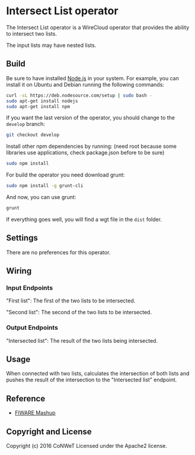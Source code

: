 Intersect List operator
======================

The Intersect List operator is a WireCloud operator that provides the ability to intersect two lists.

The input lists may have nested lists.

Build
-----

Be sure to have installed [Node.js](http://node.js) in your system. For example, you can install it on Ubuntu and Debian running the following commands:

```bash
curl -sL https://deb.nodesource.com/setup | sudo bash -
sudo apt-get install nodejs
sudo apt-get install npm
```

If you want the last version of the operator, you should change to the `develop` branch:

```bash
git checkout develop
```

Install other npm dependencies by running: (need root because some libraries use applications, check package.json before to be sure)

```bash
sudo npm install
```

For build the operator you need download grunt:

```bash
sudo npm install -g grunt-cli
```

And now, you can use grunt:

```bash
grunt
```

If everything goes well, you will find a wgt file in the `dist` folder.

## Settings

There are no preferences for this operator.

## Wiring


### Input Endpoints

"First list": <list> The first of the two lists to be intersected.

"Second list": <list> The second of the two lists to be intersected.


### Output Endpoints

"Intersected list": <list> The result of the two lists being intersected. 

## Usage

When connected with two lists, calculates the intersection of both lists and pushes the result of the intersection to the "Intersected list" endpoint.

## Reference

- [FIWARE Mashup](https://mashup.lab.fiware.org/)

## Copyright and License

Copyright (c) 2016 CoNWeT
Licensed under the Apache2 license.
